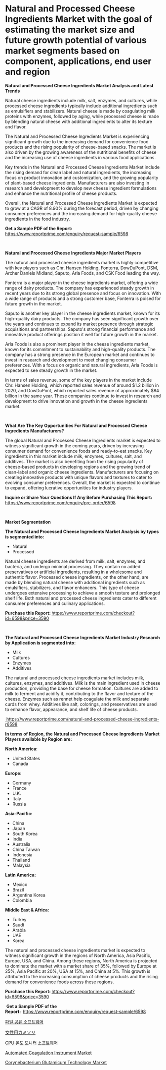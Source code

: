 <p><h1>Natural and Processed Cheese Ingredients Market with the goal of estimating the market size and future growth potential of various market segments based on component, applications, end user and region</h1></p><p><strong>Natural and Processed Cheese Ingredients Market Analysis and Latest Trends</strong></p>
<p><p>Natural cheese ingredients include milk, salt, enzymes, and cultures, while processed cheese ingredients typically include additional ingredients such as emulsifiers and stabilizers. Natural cheese is made by coagulating milk proteins with enzymes, followed by aging, while processed cheese is made by blending natural cheese with additional ingredients to alter its texture and flavor.</p><p>The Natural and Processed Cheese Ingredients Market is experiencing significant growth due to the increasing demand for convenience food products and the rising popularity of cheese-based snacks. The market is also driven by the growing awareness of the nutritional benefits of cheese and the increasing use of cheese ingredients in various food applications.</p><p>Key trends in the Natural and Processed Cheese Ingredients Market include the rising demand for clean label and natural ingredients, the increasing focus on product innovation and customization, and the growing popularity of plant-based cheese ingredients. Manufacturers are also investing in research and development to develop new cheese ingredient formulations and enhance the nutritional profile of cheese products.</p><p>Overall, the Natural and Processed Cheese Ingredients Market is expected to grow at a CAGR of 8.90% during the forecast period, driven by changing consumer preferences and the increasing demand for high-quality cheese ingredients in the food industry.</p></p>
<p><strong>Get a Sample PDF of the Report:&nbsp;</strong> <a href="https://www.reportprime.com/enquiry/request-sample/6598">https://www.reportprime.com/enquiry/request-sample/6598</a></p>
<p>&nbsp;</p>
<p><strong>Natural and Processed Cheese Ingredients Major Market Players</strong></p>
<p><p>The natural and processed cheese ingredients market is highly competitive with key players such as Chr. Hansen Holding, Fonterra, DowDuPont, DSM, Archer Daniels Midland, Saputo, Arla Foods, and CSK Food leading the way. </p><p>Fonterra is a major player in the cheese ingredients market, offering a wide range of dairy products. The company has experienced steady growth in recent years due to its strong global presence and focus on innovation. With a wide range of products and a strong customer base, Fonterra is poised for future growth in the market.</p><p>Saputo is another key player in the cheese ingredients market, known for its high-quality dairy products. The company has seen significant growth over the years and continues to expand its market presence through strategic acquisitions and partnerships. Saputo's strong financial performance and innovative product offerings position it well for future growth in the market.</p><p>Arla Foods is also a prominent player in the cheese ingredients market, known for its commitment to sustainability and high-quality products. The company has a strong presence in the European market and continues to invest in research and development to meet changing consumer preferences. With a focus on organic and natural ingredients, Arla Foods is expected to see steady growth in the market.</p><p>In terms of sales revenue, some of the key players in the market include Chr. Hansen Holding, which reported sales revenue of around $1.2 billion in 2020, and DowDuPont, which reported sales revenue of approximately $84 billion in the same year. These companies continue to invest in research and development to drive innovation and growth in the cheese ingredients market.</p></p>
<p>&nbsp;</p>
<p><strong>What Are The Key Opportunities For Natural and Processed Cheese Ingredients Manufacturers?</strong></p>
<p><p>The global Natural and Processed Cheese Ingredients market is expected to witness significant growth in the coming years, driven by increasing consumer demand for convenience foods and ready-to-eat snacks. Key ingredients in this market include milk, enzymes, cultures, salt, and additives. The market is also benefiting from the rising popularity of cheese-based products in developing regions and the growing trend of clean-label and organic cheese ingredients. Manufacturers are focusing on creating innovative products with unique flavors and textures to cater to evolving consumer preferences. Overall, the market is expected to continue to expand, offering lucrative opportunities for industry players.</p></p>
<p><strong>Inquire or Share Your Questions If Any Before Purchasing This Report:</strong> <a href="https://www.reportprime.com/enquiry/pre-order/6598">https://www.reportprime.com/enquiry/pre-order/6598</a></p>
<p>&nbsp;</p>
<p><strong>Market Segmentation</strong></p>
<p><strong>The Natural and Processed Cheese Ingredients Market Analysis by types is segmented into:</strong></p>
<p><ul><li>Natural</li><li>Processed</li></ul></p>
<p><p>Natural cheese ingredients are derived from milk, salt, enzymes, and bacteria, and undergo minimal processing. They contain no added preservatives or artificial ingredients, resulting in a wholesome and authentic flavor. Processed cheese ingredients, on the other hand, are made by blending natural cheese with additional ingredients such as emulsifiers, stabilizers, and flavor enhancers. This type of cheese undergoes extensive processing to achieve a smooth texture and prolonged shelf life. Both natural and processed cheese ingredients cater to different consumer preferences and culinary applications.</p></p>
<p><strong>Purchase this Report:&nbsp;</strong><a href="https://www.reportprime.com/checkout?id=6598&price=3590">https://www.reportprime.com/checkout?id=6598&price=3590</a></p>
<p>&nbsp;</p>
<p><strong>The Natural and Processed Cheese Ingredients Market Industry Research by Application is segmented into:</strong></p>
<p><ul><li>Milk</li><li>Cultures</li><li>Enzymes</li><li>Additives</li></ul></p>
<p><p>The natural and processed cheese ingredients market includes milk, cultures, enzymes, and additives. Milk is the main ingredient used in cheese production, providing the base for cheese formation. Cultures are added to milk to ferment and acidify it, contributing to the flavor and texture of the cheese. Enzymes such as rennet help coagulate the milk and separate curds from whey. Additives like salt, colorings, and preservatives are used to enhance flavor, appearance, and shelf life of cheese products.</p></p>
<p><a href="https://www.reportprime.com/natural-and-processed-cheese-ingredients-r6598">&nbsp;https://www.reportprime.com/natural-and-processed-cheese-ingredients-r6598</a></p>
<p><strong>In terms of Region, the Natural and Processed Cheese Ingredients Market Players available by Region are:</strong></p>
<p>
    <p> <strong> North America: </strong>
        <ul>
            <li>United States</li>
            <li>Canada</li>
        </ul>
        </p> 
    <p> <strong> Europe: </strong>
        <ul>
            <li>Germany</li>
            <li>France</li>
            <li>U.K.</li>
            <li>Italy</li>
            <li>Russia</li>
        </ul>
        </p> 
    <p> <strong> Asia-Pacific: </strong>
        <ul>
            <li>China</li>
            <li>Japan</li>
            <li>South Korea</li>
            <li>India</li>
            <li>Australia</li>
            <li>China Taiwan</li>
            <li>Indonesia</li>
            <li>Thailand</li>
            <li>Malaysia</li>
        </ul>
        </p> 
    <p> <strong> Latin America: </strong>
        <ul>
            <li>Mexico</li>
            <li>Brazil</li>
            <li>Argentina Korea</li>
            <li>Colombia</li>
        </ul>
        </p> 
    <p> <strong> Middle East & Africa: </strong>
        <ul>
            <li>Turkey</li>
            <li>Saudi</li>
            <li>Arabia</li>
            <li>UAE</li>
            <li>Korea</li>
        </ul>
    </p>
    </p>
<p><p>The natural and processed cheese ingredients market is expected to witness significant growth in the regions of North America, Asia Pacific, Europe, USA, and China. Among these regions, North America is projected to dominate the market with a market share of 35%, followed by Europe at 25%, Asia Pacific at 20%, USA at 15%, and China at 5%. This growth is attributed to the increasing consumption of cheese products and the rising demand for convenience foods across these regions.</p></p>
<p><strong>Purchase this Report: </strong><a href="https://www.reportprime.com/checkout?id=6598&price=3590">https://www.reportprime.com/checkout?id=6598&price=3590</a></p>
<p>&nbsp;<strong>Get a Sample PDF of the Report:&nbsp;&nbsp;</strong><a href="https://www.reportprime.com/enquiry/request-sample/6598">https://www.reportprime.com/enquiry/request-sample/6598</a></p>
<p><strong></strong></p>
<p><p><a href="https://medium.com/@cierrahayes1930/2024%EB%85%84%EB%B6%80%ED%84%B0-2031%EB%85%84%EA%B9%8C%EC%A7%80%EC%9D%98-%ED%8C%8C%EC%9D%BC-%EA%B3%B5%EC%9C%A0-%EC%86%8C%ED%94%84%ED%8A%B8%EC%9B%A8%EC%96%B4-%EC%8B%9C%EC%9E%A5-%EC%84%B1%EC%9E%A5-%EC%A0%84%EB%A7%9D-%EB%B0%8F-%EC%96%B4%ED%94%8C%EB%A6%AC%EC%BC%80%EC%9D%B4%EC%85%98-%EC%A7%80%EC%97%AD-%EB%B3%84-%EC%A0%84%EB%A7%9D-%EB%B0%8F-%EC%88%98%EC%9D%B5%EC%9D%84-%EC%A1%B0%EC%82%AC%ED%95%9C-11-1-cagr%EB%A1%9C-%EC%A0%84%EB%A7%9D%EB%90%A9%EB%8B%88%EB%8B%A4-e14d88987a13">파일 공유 소프트웨어</a></p><p><a href="https://medium.com/@elihomenick1943/%E5%A5%B3%E6%80%A7%E7%94%A8%E3%81%8B%E3%81%BF%E3%81%9D%E3%82%8A%E5%B8%82%E5%A0%B4%E3%81%AE%E8%A6%8F%E6%A8%A1%E3%81%AF-%E5%B9%B4%E7%8E%879-7-%E3%81%A7%E6%88%90%E9%95%B7%E3%81%97%E3%81%A6%E3%81%8A%E3%82%8A-%E3%81%93%E3%81%AE%E3%83%AC%E3%83%9D%E3%83%BC%E3%83%88%E3%81%AF%E5%B8%82%E5%A0%B4%E3%82%BB%E3%82%B0%E3%83%A1%E3%83%B3%E3%83%86%E3%83%BC%E3%82%B7%E3%83%A7%E3%83%B3-%E6%88%90%E9%95%B7-%E3%81%8A%E3%82%88%E3%81%B32024%E5%B9%B4%E3%81%8B%E3%82%892031%E5%B9%B4%E3%81%BE%E3%81%A7%E3%81%AE%E4%BA%88%E6%B8%AC%E3%81%AB%E9%96%A2%E3%81%99%E3%82%8B%E5%88%86%E6%9E%90%E3%82%92%E3%82%AB%E3%83%90%E3%83%BC%E3%81%97%E3%81%A6%E3%81%84%E3%81%BE%E3%81%99-dc533f8c0551">女性用カミソリ</a></p><p><a href="https://medium.com/@diannaflatley/2024%EB%85%84%EB%B6%80%ED%84%B0-2031%EB%85%84%EA%B9%8C%EC%A7%80%EC%9D%98-cpu-%EC%98%A8%EB%8F%84-%EB%AA%A8%EB%8B%88%ED%84%B0-%EC%86%8C%ED%94%84%ED%8A%B8%EC%9B%A8%EC%96%B4-%EC%8B%9C%EC%9E%A5-%EC%A0%90%EC%9C%A0%EC%9C%A8-%EB%B0%8F-%EA%B2%BD%EC%9F%81-%ED%92%8D%EA%B2%BD%EC%97%90-%EB%8C%80%ED%95%9C-%ED%86%B5%EC%B0%B0%EB%A0%A5-0d0a8e9c3443">CPU 온도 모니터 소프트웨어</a></p><p><a href="https://issuu.com/reportprime-2/docs/automated-coagulation-instrument-market-size-2030.">Automated Coagulation Instrument Market</a></p><p><a href="https://medium.com/@emma.white454357/corynebacterium-glutamicum-technology-market-a-global-and-regional-analysis-focus-on-region-0a0f4cd5b0d5">Corynebacterium Glutamicum Technology Market</a></p></p>